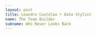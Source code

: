 ```yaml
---
layout: post
title: Leandro Castelao • Data Stylist
name: The Team Builder
subname: Who Never Looks Back
---
```


